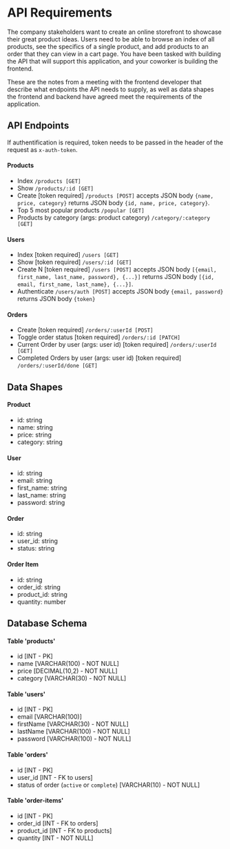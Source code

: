 # API Requirements

The company stakeholders want to create an online storefront to showcase their great product ideas. Users need to be able to browse an index of all products, see the specifics of a single product, and add products to an order that they can view in a cart page. You have been tasked with building the API that will support this application, and your coworker is building the frontend.

These are the notes from a meeting with the frontend developer that describe what endpoints the API needs to supply, as well as data shapes the frontend and backend have agreed meet the requirements of the application.

## API Endpoints

If authentification is required, token needs to be passed in the header of the request as `x-auth-token`.

#### Products

- Index `/products [GET]`
- Show `/products/:id [GET]`
- Create [token required] `/products [POST]` accepts JSON body `{name, price, category}` returns JSON body `{id, name, price, category}`.
- Top 5 most popular products `/popular [GET]`
- Products by category (args: product category) `/category/:category [GET]`

#### Users

- Index [token required] `/users [GET]`
- Show [token required] `/users/:id [GET]`
- Create N [token required] `/users [POST]` accepts JSON body `[{email, first_name, last_name, password}, {...}]` returns JSON body `[{id, email, first_name, last_name}, {...}]`.
- Authenticate `/users/auth [POST]` accepts JSON body `{email, password}` returns JSON body `{token}`

#### Orders

- Create [token required] `/orders/:userId [POST]`
- Toggle order status [token required] `/orders/:id [PATCH]`
- Current Order by user (args: user id) [token required] `/orders/:userId [GET]`
- Completed Orders by user (args: user id) [token required] `/orders/:userId/done [GET]`

## Data Shapes

#### Product

- id: string
- name: string
- price: string
- category: string

#### User

- id: string
- email: string
- first_name: string
- last_name: string
- password: string

#### Order

- id: string
- user_id: string
- status: string

#### Order Item

- id: string
- order_id: string
- product_id: string
- quantity: number

## Database Schema

#### Table 'products'

- id [INT - PK]
- name [VARCHAR(100) - NOT NULL]
- price [DECIMAL(10,2) - NOT NULL]
- category [VARCHAR(30) - NOT NULL]

#### Table 'users'

- id [INT - PK]
- email [VARCHAR(100)]
- firstName [VARCHAR(30) - NOT NULL]
- lastName [VARCHAR(100) - NOT NULL]
- password [VARCHAR(100) - NOT NULL]

#### Table 'orders'

- id [INT - PK]
- user_id [INT - FK to users]
- status of order (`active` or `complete`) [VARCHAR(10) - NOT NULL]

#### Table 'order-items'

- id [INT - PK]
- order_id [INT - FK to orders]
- product_id [INT - FK to products]
- quantity [INT - NOT NULL]
